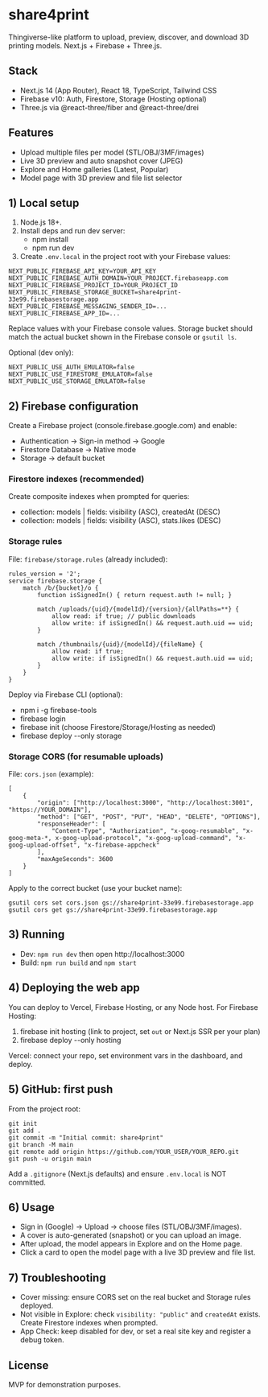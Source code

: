 # share4print

Thingiverse-like platform to upload, preview, discover, and download 3D printing models. Next.js + Firebase + Three.js.

## Stack
- Next.js 14 (App Router), React 18, TypeScript, Tailwind CSS
- Firebase v10: Auth, Firestore, Storage (Hosting optional)
- Three.js via @react-three/fiber and @react-three/drei

## Features
- Upload multiple files per model (STL/OBJ/3MF/images)
- Live 3D preview and auto snapshot cover (JPEG)
- Explore and Home galleries (Latest, Popular)
- Model page with 3D preview and file list selector

## 1) Local setup
1. Node.js 18+.
2. Install deps and run dev server:
	 - npm install
	 - npm run dev
3. Create `.env.local` in the project root with your Firebase values:
```
NEXT_PUBLIC_FIREBASE_API_KEY=YOUR_API_KEY
NEXT_PUBLIC_FIREBASE_AUTH_DOMAIN=YOUR_PROJECT.firebaseapp.com
NEXT_PUBLIC_FIREBASE_PROJECT_ID=YOUR_PROJECT_ID
NEXT_PUBLIC_FIREBASE_STORAGE_BUCKET=share4print-33e99.firebasestorage.app
NEXT_PUBLIC_FIREBASE_MESSAGING_SENDER_ID=...
NEXT_PUBLIC_FIREBASE_APP_ID=...
```
Replace values with your Firebase console values. Storage bucket should match the actual bucket shown in the Firebase console or `gsutil ls`.

Optional (dev only):
```
NEXT_PUBLIC_USE_AUTH_EMULATOR=false
NEXT_PUBLIC_USE_FIRESTORE_EMULATOR=false
NEXT_PUBLIC_USE_STORAGE_EMULATOR=false
```

## 2) Firebase configuration
Create a Firebase project (console.firebase.google.com) and enable:
- Authentication → Sign-in method → Google
- Firestore Database → Native mode
- Storage → default bucket

### Firestore indexes (recommended)
Create composite indexes when prompted for queries:
- collection: models | fields: visibility (ASC), createdAt (DESC)
- collection: models | fields: visibility (ASC), stats.likes (DESC)

### Storage rules
File: `firebase/storage.rules` (already included):
```
rules_version = '2';
service firebase.storage {
	match /b/{bucket}/o {
		function isSignedIn() { return request.auth != null; }

		match /uploads/{uid}/{modelId}/{version}/{allPaths=**} {
			allow read: if true; // public downloads
			allow write: if isSignedIn() && request.auth.uid == uid;
		}

		match /thumbnails/{uid}/{modelId}/{fileName} {
			allow read: if true;
			allow write: if isSignedIn() && request.auth.uid == uid;
		}
	}
}
```
Deploy via Firebase CLI (optional):
- npm i -g firebase-tools
- firebase login
- firebase init (choose Firestore/Storage/Hosting as needed)
- firebase deploy --only storage

### Storage CORS (for resumable uploads)
File: `cors.json` (example):
```
[
	{
		"origin": ["http://localhost:3000", "http://localhost:3001", "https://YOUR_DOMAIN"],
		"method": ["GET", "POST", "PUT", "HEAD", "DELETE", "OPTIONS"],
		"responseHeader": [
			"Content-Type", "Authorization", "x-goog-resumable", "x-goog-meta-*, x-goog-upload-protocol", "x-goog-upload-command", "x-goog-upload-offset", "x-firebase-appcheck"
		],
		"maxAgeSeconds": 3600
	}
]
```
Apply to the correct bucket (use your bucket name):
```
gsutil cors set cors.json gs://share4print-33e99.firebasestorage.app
gsutil cors get gs://share4print-33e99.firebasestorage.app
```

## 3) Running
- Dev: `npm run dev` then open http://localhost:3000
- Build: `npm run build` and `npm start`

## 4) Deploying the web app
You can deploy to Vercel, Firebase Hosting, or any Node host. For Firebase Hosting:
1. firebase init hosting (link to project, set `out` or Next.js SSR per your plan)
2. firebase deploy --only hosting

Vercel: connect your repo, set environment vars in the dashboard, and deploy.

## 5) GitHub: first push
From the project root:
```
git init
git add .
git commit -m "Initial commit: share4print"
git branch -M main
git remote add origin https://github.com/YOUR_USER/YOUR_REPO.git
git push -u origin main
```
Add a `.gitignore` (Next.js defaults) and ensure `.env.local` is NOT committed.

## 6) Usage
- Sign in (Google) → Upload → choose files (STL/OBJ/3MF/images).
- A cover is auto-generated (snapshot) or you can upload an image.
- After upload, the model appears in Explore and on the Home page.
- Click a card to open the model page with a live 3D preview and file list.

## 7) Troubleshooting
- Cover missing: ensure CORS set on the real bucket and Storage rules deployed.
- Not visible in Explore: check `visibility: "public"` and `createdAt` exists. Create Firestore indexes when prompted.
- App Check: keep disabled for dev, or set a real site key and register a debug token.

## License
MVP for demonstration purposes.

